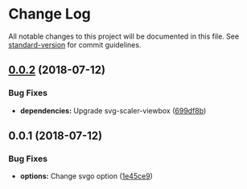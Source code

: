 # Change Log

All notable changes to this project will be documented in this file. See [standard-version](https://github.com/conventional-changelog/standard-version) for commit guidelines.

<a name="0.0.2"></a>
## [0.0.2](https://github.com/madzhup/svg-scaler-loader/compare/v0.0.1...v0.0.2) (2018-07-12)


### Bug Fixes

* **dependencies:** Upgrade svg-scaler-viewbox ([699df8b](https://github.com/madzhup/svg-scaler-loader/commit/699df8b))



<a name="0.0.1"></a>
## 0.0.1 (2018-07-12)


### Bug Fixes

* **options:** Change svgo option ([1e45ce9](https://github.com/madzhup/svg-scaler-loader/commit/1e45ce9))
